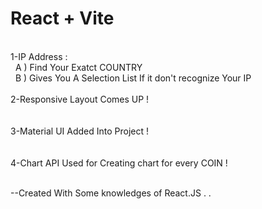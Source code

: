 # React + Vite
<br />
1-IP Address : <br />
&nbsp  A ) Find Your Exatct  COUNTRY <br />
&nbsp  B ) Gives You A Selection List If it don't recognize Your IP  <br />
<br />
2-Responsive Layout Comes UP !
<br /><br />
<br />
3-Material UI Added Into Project !
<br /><br />
<br />
4-Chart API Used for Creating chart for every COIN !
<br /><br />


--Created With Some knowledges of React.JS . .
